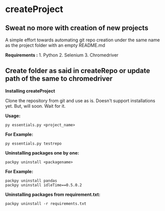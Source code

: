 # createProject

## Sweat no more with creation of new projects

A simple effort towards automating git repo creation under the same name as the project folder with an empty README.md


**Requirements :**
    1. Python
    2. Selenium
    3. Chromedriver

## Create folder as said in createRepo or update path of the same to chromedriver

**Installing createProject**

Clone the repository from git and use as is.
Doesn't support installations yet. But, will soon. Wait for it.


**Usage:**
```
py essentials.py <project_name>
```

**For Example:**
```
py essentials.py testrepo
```


**Uninstalling packages one by one:**
```
packpy uninstall <packagename>
```

**For Example:**
```
packpy uninstall pandas
packpy uninstall idleTime==0.5.0.2
```


**Uninstalling packages from requirement.txt:**
```
packpy uninstall -r requirements.txt
```
